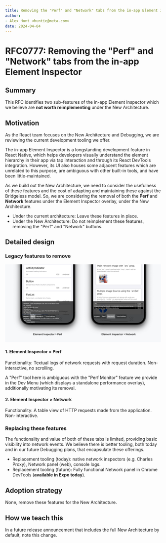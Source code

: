 ```yaml
---
title: Removing the "Perf" and "Network" tabs from the in-app Element Inspector
author:
- Alex Hunt <huntie@meta.com>
date: 2024-04-04
---
```


# RFC0777: Removing the "Perf" and "Network" tabs from the in-app Element Inspector

## Summary

This RFC identifies two sub-features of the in-app Element Inspector which we believe are **not worth reimplementing** under the New Architecture.

## Motivation

As the React team focuses on the New Architecture and Debugging, we are reviewing the current development tooling we offer.

The in-app Element Inspector is a longstanding development feature in React Native, which helps developers visually understand the element hierarchy in their app via tap interaction and through its React DevTools integration. However, its UI also houses some adjacent features which are unrelated to this purpose, are ambiguous with other built-in tools, and have been little-maintained.

As we build out the New Architecture, we need to consider the usefulness of these features and the cost of adapting and maintaining these against the Bridgeless model. So, we are considering the removal of both the **Perf** and **Network** features under the Element Inspector overlay, under the New Architecture.

- Under the current architecture: Leave these features in place.
- Under the New Architecture: Do not reimplement these features, removing the "Perf" and "Network" buttons.

## Detailed design

### Legacy features to remove

![Screenshot showing the legacy Perf and Network panels in the Element Inspector overlay](../assets/element-inspector-legacy-panels.png)

#### 1. Element Inspector > Perf

Functionality: Textual logs of network requests with request duration. Non-interactive, no scrolling.

A "Perf" tool here is ambiguous with the "Perf Monitor" feature we provide in the Dev Menu (which displays a standalone performance overlay), additionally motivating its removal.

#### 2. Element Inspector > Network

Functionality: A table view of HTTP requests made from the application. Non-interactive.

### Replacing these features

The functionality and value of both of these tabs is limited, providing basic visibility into network events. We believe there is better tooling, both today and in our future Debugging plans, that encapsulate these offerings.

- Replacement tooling (today): native network inspectors (e.g. Charles Proxy), Network panel (web), console logs.
- Replacement tooling (future): Fully functional Network panel in Chrome DevTools (**available in Expo today**).

## Adoption strategy

None, remove these features for the New Architecture.

## How we teach this

In a future release announcement that includes the full New Architecture by default, note this change.
